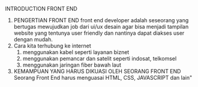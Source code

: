 INTRODUCTION FRONT END

1. PENGERTIAN FRONT END
    front end developer adalah seseorang yang bertugas mewujudkan job dari ui/ux desain agar bisa menjadi tampilan website yang  tentunya user friendly dan nantinya dapat diakses user dengan mudah.
2. Cara kita terhubung ke internet
    1. menggunakan kabel seperti layanan biznet
    2. menggunakan pemancar dan satelit seperti indosat, telkomsel
    3. menggunakan jaringan fiber bawah laut 
2. KEMAMPUAN YANG HARUS DIKUASI OLEH SEORANG FRONT END
    Seorang Front End harus menguasai HTML, CSS, JAVASCRIPT dan lain"